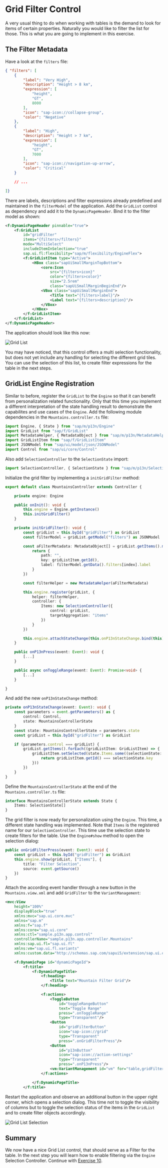 # Grid Filter Control
A very usual thing to do when working with tables is the demand to look for items of certain properties. Naturally you would like to filter the list for those. This is what you are going to implement in this exercise.

## The Filter Metadata
Have a look at the `filters` file:

````json
{ "filters": [
	{
		"label": "Very High",
		"description": "Height > 8 km",
		"expression": [
			"height",
			"GT",
			8000
		],
		"icon": "sap-icon://collapse-group",
		"color": "Negative"
	},
	{
		"label": "High",
		"description": "Height > 7 km",
		"expression": [
			"height",
			"GT",
			7000
		],
		"icon": "sap-icon://navigation-up-arrow",
		"color": "Critical"
	}

	// ...

]}
````

There are labels, descriptions and filter expressions already predefined and maintained in the `filterModel` of the application. Add the `GridList` control as dependency and add it to the `DynamicPageHeader`. Bind it to the filter model as shown:

````xml
<f:DynamicPageHeader pinnable="true">
	<f:GridList
		id="gridFilter"
		items="{filters>/filters}"
		mode="MultiSelect"
		includeItemInSelection="true"
		sap.ui.fl:flexibility="sap/m/flexibility/EngineFlex">
		<f:GridListItem type="Active">
			<HBox class="sapUiSmallMarginTopBottom">
				<core:Icon
					src="{filters>icon}"
					color="{filters>color}"
					size="2.5rem"
					class="sapUiSmallMarginBeginEnd"/>
				<VBox class="sapUiSmallMarginEnd">
					<Title text="{filters>label}"/>
					<Label text="{filters>description}"/>
				</VBox>
			</HBox>
		</f:GridListItem>
	</f:GridList>
</f:DynamicPageHeader>
````
The application should look like this now:

![Grid List](screenshots/ex09_1.png)


You may have noticed, that this control offers a multi selection functionality, but does not yet include any handling for selecting the different grid tiles. You can use the selection of this list, to create filter expressions for the table in the next steps.

## GridList Engine Registration

Similar to before, register the `GridList` to the `Engine` so that it can benefit from personalization related functionality. Only that this time you implement a different interpretation of the state handling result to demonstrate the capabilites and use cases of the `Engine`. Add the following module dependencies in the `Mountains.controller.ts` file:

````ts
import Engine, { State } from "sap/m/p13n/Engine"
import GridList from "sap/f/GridList"
import MetadataHelper, { MetadataObject } from "sap/m/p13n/MetadataHelper"
import GridListItem from "sap/f/GridListItem"
import JSONModel from "sap/ui/model/json/JSONModel"
import Control from "sap/ui/core/Control"
````

Also add `SelectionController` to the `SelectionState` import:
````ts
import SelectionController, { SelectionState } from "sap/m/p13n/SelectionController"
````

Initialize the grid filter by implementing a `initGridFilter` method:

````ts
export default class MountainsController extends Controller {

	private engine: Engine

	public onInit(): void {
		this.engine = Engine.getInstance()
		this.initGridFilter()
	}

	private initGridFilter(): void {
		const gridList = this.byId("gridFilter") as GridList
		const filterModel = gridList.getModel("filters") as JSONModel

		const aFilterMetadata: MetadataObject[] = gridList.getItems().map((gridListItem, index: number) => {
			return {
				path: "",
				key: gridListItem.getId(),
				label: filterModel.getData().filters[index].label
			}
		})

		const filterHelper = new MetadataHelper(aFilterMetadata)

		this.engine.register(gridList, {
			helper: filterHelper,
			controller: {
				Items: new SelectionController({
					control: gridList,
					targetAggregation: "items"
				})
			}
		})

		this.engine.attachStateChange(this.onP13nStateChange.bind(this))
	}

	public onP13nPress(event: Event): void {
		[...]
	}

	public async onToggleRange(event: Event): Promise<void> {
		[...]
	}

}
````

And add the new `onP13nStateChange` method:
````ts
private onP13nStateChange(event: Event): void {
	const parameters = event.getParameters() as {
		control: Control,
		state: MountainsControllerState
	}
	const state: MountainsControllerState = parameters.state
	const gridList = this.byId("gridFilter") as GridList

	if (parameters.control === gridList) {
		gridList.getItems().forEach((gridListItem: GridListItem) => {
			gridListItem.setSelected(state.Items.some((selectionState: SelectionState) => {
				return gridListItem.getId() === selectionState.key
			}))
		})
	}
}
````

Define the `MountainsControllerState` at the end of the `Mountains.controller.ts` file:
````ts
interface MountainsControllerState extends State {
	Items: SelectionState[]
}
````

The grid filter is now ready for personalization using the `Engine`. This time, a different state handling was implemented. Note that `Items` is the registered name for our `SelectionController`. This time use the selection state to create filters for the table. Use the `Engine#show` method to open the selection dialog:

````ts
public onGridFilterPress(event: Event): void {
	const gridList = this.byId("gridFilter") as GridList
	this.engine.show(gridList, ["Items"], {
		title: "Filter Selection",
		source: event.getSource()
	})
}
````

Attach the according event handler through a new button in the `Mountains.view.xml` and add `GridFilter` to the `VariantManagement`:
````xml
<mvc:View
	height="100%"
	displayBlock="true"
	xmlns:mvc="sap.ui.core.mvc"
	xmlns="sap.m"
	xmlns:f="sap.f"
	xmlns:core="sap.ui.core"
	xmlns:ctl="sample.p13n.app.control"
	controllerName="sample.p13n.app.controller.Mountains"
	xmlns:sap.ui.fl="sap.ui.fl"
	xmlns:vm="sap.ui.fl.variants"
	xmlns:custom.data="http://schemas.sap.com/sapui5/extension/sap.ui.core.CustomData/1">

	<f:DynamicPage id="dynamicPageId">
		<f:title>
			<f:DynamicPageTitle>
				<f:heading>
					<Title text="Mountain Filter Grid"/>
				</f:heading>

				<f:actions>
					<ToggleButton
						id="toggleRangeButton"
						text="Toggle Range"
						press=".onToggleRange"
						type="Transparent"/>
					<Button
						id="gridFilterButton"
						icon="sap-icon://grid"
						type="Transparent"
						press=".onGridFilterPress"/>
					<Button
						id="p13nButton"
						icon="sap-icon://action-settings"
						type="Transparent"
						press=".onP13nPress"/>
					<vm:VariantManagement id="vm" for="table,gridFilter"/>
				</f:actions>

			</f:DynamicPageTitle>
		</f:title>
````

Restart the application and observe an additional button in the upper right corner, which opens a selection dialog. This time not to toggle the visibility of columns but to toggle the selection status of the items in the `GridList` and to create filter objects accordingly.

![Grid List Selection](screenshots/ex09_2.png)
## Summary
We now have a nice Grid List control, that should serve as a Filter for the table. In the next step you will learn how to enable filtering via the `Engine` Selection Controller. Continue with [Exercise 10](../ex10/).